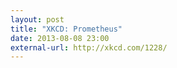 ```yaml
---
layout: post
title: "XKCD: Prometheus"
date: 2013-08-08 23:00
external-url: http://xkcd.com/1228/
---
```

